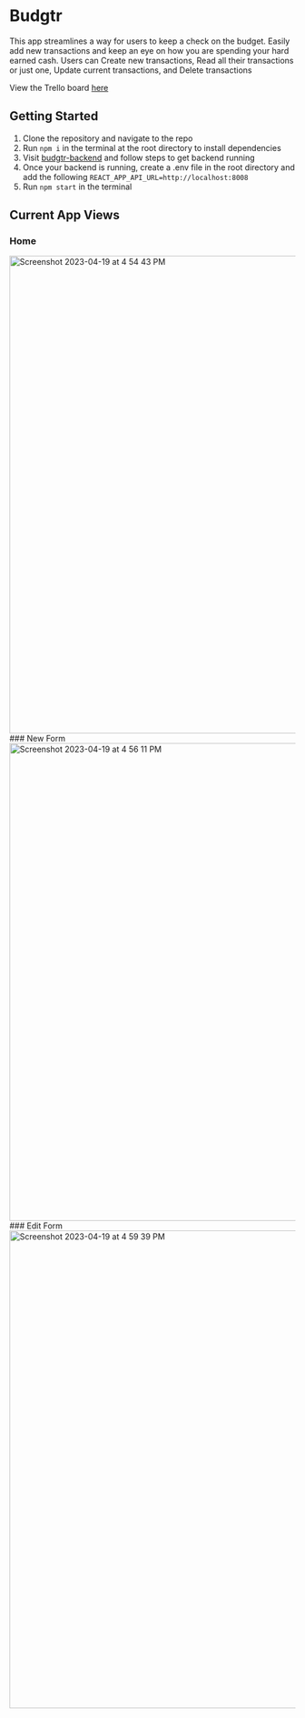 # Budgtr
This app streamlines a way for users to keep a check on the budget. Easily add new transactions and keep an eye on how you are spending your hard earned cash.
Users can Create new transactions, Read all their transactions or just one, Update current transactions, and Delete transactions

View the Trello board [here](https://trello.com/b/Z0967281/budgtr-fe)

## Getting Started 
1. Clone the repository and navigate to the repo
2. Run `npm i` in the terminal at the root directory to install dependencies
3. Visit [budgtr-backend](https://github.com/felizj17/Budgeting-backend) and follow steps to get backend running
4. Once your backend is running, create a .env file in the root directory and add the following `REACT_APP_API_URL=http://localhost:8008` 
5. Run `npm start` in the terminal


## Current App Views
### Home
<img width="840" alt="Screenshot 2023-04-19 at 4 54 43 PM" src="https://user-images.githubusercontent.com/37090868/233198038-673d2e95-9d32-405c-bc8f-52ceb686debe.png">
### New Form
<img width="840" alt="Screenshot 2023-04-19 at 4 56 11 PM" src="https://user-images.githubusercontent.com/37090868/233198430-78c43989-38ba-4bea-a228-12a554b5d56a.png">
### Edit Form 
<img width="840" alt="Screenshot 2023-04-19 at 4 59 39 PM" src="https://user-images.githubusercontent.com/37090868/233198852-24d3eb73-a01b-4a18-923a-c1ac4af1cbff.png">
